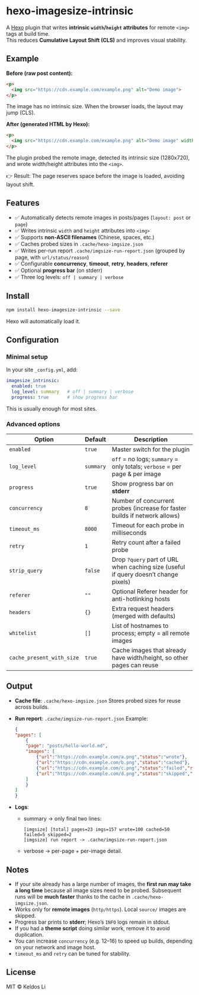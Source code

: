 # hexo-imagesize-intrinsic

A [Hexo](https://hexo.io/) plugin that writes **intrinsic `width`/`height` attributes** for remote `<img>` tags at build time.  
This reduces **Cumulative Layout Shift (CLS)** and improves visual stability.

## Example

**Before (raw post content):**

```html
<p>
  <img src="https://cdn.example.com/example.png" alt="Demo image">
</p>
```
The image has no intrinsic size.
When the browser loads, the layout may jump (CLS).

**After (generated HTML by Hexo):**

```html
<p>
  <img src="https://cdn.example.com/example.png" alt="Demo image" width="1280" height="720">
</p>
```
The plugin probed the remote image, detected its intrinsic size (1280x720),
and wrote width/height attributes into the `<img>`.

👉 Result: The page reserves space before the image is loaded, avoiding layout shift.

## Features

- ✅ Automatically detects remote images in posts/pages (`layout: post` or `page`)  
- ✅ Writes intrinsic `width` and `height` attributes into `<img>`  
- ✅ Supports **non-ASCII filenames** (Chinese, spaces, etc.)  
- ✅ Caches probed sizes in `.cache/hexo-imgsize.json`  
- ✅ Writes per-run report `.cache/imgsize-run-report.json` (grouped by page, with `url/status/reason`)  
- ✅ Configurable **concurrency**, **timeout**, **retry**, **headers**, **referer**  
- ✅ Optional **progress bar** (on stderr)  
- ✅ Three log levels: `off | summary | verbose`


## Install

```bash
npm install hexo-imagesize-intrinsic --save
```
Hexo will automatically load it.

## Configuration

### Minimal setup

In your site `_config.yml`, add:

```yml
imagesize_intrinsic:
  enabled: true
  log_level: summary   # off | summary | verbose
  progress: true       # show progress bar
```
This is usually enough for most sites.

### Advanced options
| Option                    | Default   | Description                                                                 |
|---------------------------|-----------|-----------------------------------------------------------------------------|
| `enabled`                 | `true`    | Master switch for the plugin                                                |
| `log_level`               | `summary` | `off` = no logs; `summary` = only totals; `verbose` = per page & per image  |
| `progress`                | `true`    | Show progress bar on **stderr**                                             |
| `concurrency`             | `8`       | Number of concurrent probes (increase for faster builds if network allows)  |
| `timeout_ms`              | `8000`    | Timeout for each probe in milliseconds                                      |
| `retry`                   | `1`       | Retry count after a failed probe                                            |
| `strip_query`             | `false`   | Drop `?query` part of URL when caching size (useful if query doesn’t change pixels) |
| `referer`                 | `""`      | Optional Referer header for anti-hotlinking hosts                           |
| `headers`                 | `{}`      | Extra request headers (merged with defaults)                                |
| `whitelist`               | `[]`      | List of hostnames to process; empty = all remote images                     |
| `cache_present_with_size` | `true`    | Cache images that already have width/height, so other pages can reuse       |

## Output

- **Cache file**:
    `.cache/hexo-imgsize.json`
    Stores probed sizes for reuse across builds.
- **Run report**:
    `.cache/imgsize-run-report.json`
    Example:
    ```json
    {
    "pages": [
        {
        "page": "posts/hello-world.md",
        "images": [
            {"url":"https://cdn.example.com/a.png","status":"wrote"},
            {"url":"https://cdn.example.com/b.png","status":"cached"},
            {"url":"https://cdn.example.com/c.png","status":"failed","reason":"timeout"},
            {"url":"https://cdn.example.com/d.png","status":"skipped","reason":"already-has-size"}
        ]
        }
    ]
    }
    ```

- **Logs**:
    - summary → only final two lines:
      ```log
      [imgsize] [total] pages=23 imgs=157 wrote=100 cached=50 failed=5 skipped=2
      [imgsize] run report -> .cache/imgsize-run-report.json
      ```
	- verbose → per-page + per-image detail.

## Notes

- If your site already has a large number of images, the **first run may take a long time** because all image sizes need to be probed. Subsequent runs will be **much faster** thanks to the cache in `.cache/hexo-imgsize.json`.
- Works only for **remote images** (`http/https`). Local `source/` images are skipped.  
- Progress bar prints to **stderr**; Hexo’s `INFO` logs remain in stdout.  
- If you had a **theme script** doing similar work, remove it to avoid duplication.  
- You can increase `concurrency` (e.g. 12–16) to speed up builds, depending on your network and image host.  
- `timeout_ms` and `retry` can be tuned for stability.  

## License

MIT © Keldos Li